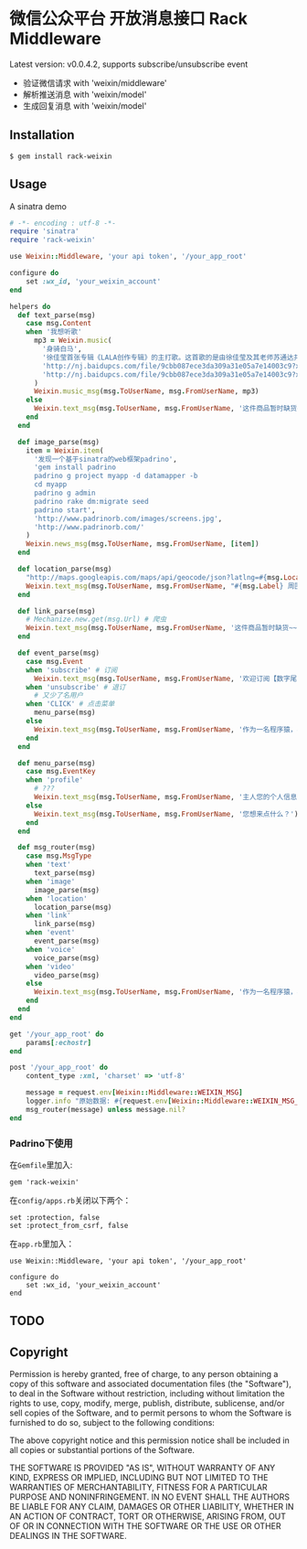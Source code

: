 微信公众平台 开放消息接口 Rack Middleware
========================================

Latest version: v0.0.4.2, supports subscribe/unsubscribe event

* 验证微信请求 with 'weixin/middleware'
* 解析推送消息 with 'weixin/model'
* 生成回复消息 with 'weixin/model'


Installation
------------
```
$ gem install rack-weixin
```


Usage
-----

A sinatra demo

```ruby
# -*- encoding : utf-8 -*-
require 'sinatra'
require 'rack-weixin'

use Weixin::Middleware, 'your api token', '/your_app_root' 

configure do
    set :wx_id, 'your_weixin_account'
end

helpers do
  def text_parse(msg)
    case msg.Content
    when '我想听歌'
      mp3 = Weixin.music(
        '身骑白马',
        '徐佳莹首张专辑《LALA创作专辑》的主打歌。这首歌的是由徐佳莹及其老师苏通达共同创作，其最大的特点是改编自台湾的民间剧种歌仔戏。',
        'http://nj.baidupcs.com/file/9cbb087ece3da309a31e05a7e14003c9?xcode=70d27743259294de1c42dff2d4720c05d4c19cd5e52a44f7&fid=204864837-250528-3177081425&time=1376666534&sign=FDTAXER-DCb740ccc5511e5e8fedcff06b081203-9NqxJyKhTJYx34SlHyPnK7%2B83vY%3D&to=nb&fm=B,B,T&expires=8h&rt=sh&r=756751042&logid=2171432620&sh=1&fn=%E8%BA%AB%E9%AA%91%E7%99%BD%E9%A9%AC.mp3',
        'http://nj.baidupcs.com/file/9cbb087ece3da309a31e05a7e14003c9?xcode=c59d095c8566efe4d948c3846269e02ed4c19cd5e52a44f7&fid=204864837-250528-3177081425&time=1376666631&sign=FDTAXER-DCb740ccc5511e5e8fedcff06b081203-yAO3TLeuAQ867emfUs0dYKgMtSE%3D&to=nb&fm=B,B,T&expires=8h&rt=sh&r=897038653&logid=4061975287&sh=1&fn=%E8%BA%AB%E9%AA%91%E7%99%BD%E9%A9%AC.mp3'
      )
      Weixin.music_msg(msg.ToUserName, msg.FromUserName, mp3)
    else
      Weixin.text_msg(msg.ToUserName, msg.FromUserName, '这件商品暂时缺货~~')
    end
  end

  def image_parse(msg)
    item = Weixin.item(
      '发现一个基于sinatra的web框架padrino',
      'gem install padrino
      padrino g project myapp -d datamapper -b
      cd myapp
      padrino g admin
      padrino rake dm:migrate seed
      padrino start',
      'http://www.padrinorb.com/images/screens.jpg',
      'http://www.padrinorb.com/'
    )
    Weixin.news_msg(msg.ToUserName, msg.FromUserName, [item])
  end

  def location_parse(msg)
    "http://maps.googleapis.com/maps/api/geocode/json?latlng=#{msg.Location_X},#{msg.Location_Y}"
    Weixin.text_msg(msg.ToUserName, msg.FromUserName, "#{msg.Label} 周围没有妹子~")
  end

  def link_parse(msg)
    # Mechanize.new.get(msg.Url) # 爬虫
    Weixin.text_msg(msg.ToUserName, msg.FromUserName, '这件商品暂时缺货~~')
  end

  def event_parse(msg)
    case msg.Event
    when 'subscribe' # 订阅
      Weixin.text_msg(msg.ToUserName, msg.FromUserName, '欢迎订阅【数字尾巴】~~')
    when 'unsubscribe' # 退订
      # 又少了名用户
    when 'CLICK' # 点击菜单
      menu_parse(msg)
    else
      Weixin.text_msg(msg.ToUserName, msg.FromUserName, '作为一名程序猿，表示压力山大~~')
    end
  end

  def menu_parse(msg)
    case msg.EventKey
    when 'profile'
      # ???
      Weixin.text_msg(msg.ToUserName, msg.FromUserName, '主人您的个人信息丢失啦~')
    else
      Weixin.text_msg(msg.ToUserName, msg.FromUserName, '您想来点什么？')
    end 
  end

  def msg_router(msg)
    case msg.MsgType
    when 'text'
      text_parse(msg)
    when 'image'
      image_parse(msg)
    when 'location'
      location_parse(msg)
    when 'link'
      link_parse(msg)
    when 'event'
      event_parse(msg)
    when 'voice'
      voice_parse(msg)
    when 'video'
      video_parse(msg)
    else
      Weixin.text_msg(msg.ToUserName, msg.FromUserName, '作为一名程序猿，表示压力山大~~')
    end
  end
end

get '/your_app_root' do
    params[:echostr]
end

post '/your_app_root' do
    content_type :xml, 'charset' => 'utf-8'

    message = request.env[Weixin::Middleware::WEIXIN_MSG]
    logger.info "原始数据: #{request.env[Weixin::Middleware::WEIXIN_MSG_RAW]}"
    msg_router(message) unless message.nil?
end
```

### Padrino下使用
在`Gemfile`里加入:

	gem 'rack-weixin'

在`config/apps.rb`关闭以下两个：

	set :protection, false
	set :protect_from_csrf, false
	
在`app.rb`里加入：

	use Weixin::Middleware, 'your api token', '/your_app_root' 

	configure do
    	set :wx_id, 'your_weixin_account'
	end



TODO
----

Copyright
---------

Permission is hereby granted, free of charge, to any person obtaining a copy
of this software and associated documentation files (the "Software"), to
deal in the Software without restriction, including without limitation the
rights to use, copy, modify, merge, publish, distribute, sublicense, and/or
sell copies of the Software, and to permit persons to whom the Software is
furnished to do so, subject to the following conditions:

The above copyright notice and this permission notice shall be included in
all copies or substantial portions of the Software.

THE SOFTWARE IS PROVIDED "AS IS", WITHOUT WARRANTY OF ANY KIND, EXPRESS OR
IMPLIED, INCLUDING BUT NOT LIMITED TO THE WARRANTIES OF MERCHANTABILITY,
FITNESS FOR A PARTICULAR PURPOSE AND NONINFRINGEMENT. IN NO EVENT SHALL
THE AUTHORS BE LIABLE FOR ANY CLAIM, DAMAGES OR OTHER LIABILITY, WHETHER 
IN AN ACTION OF CONTRACT, TORT OR OTHERWISE, ARISING FROM, OUT OF OR IN
CONNECTION WITH THE SOFTWARE OR THE USE OR OTHER DEALINGS IN THE SOFTWARE.
